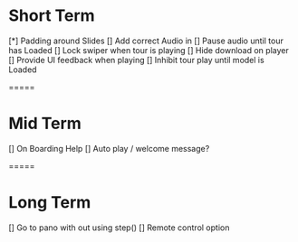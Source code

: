 # Short Term

[*] Padding around Slides
[] Add correct Audio in
[] Pause audio until tour has Loaded
[] Lock swiper when tour is playing
[] Hide download on player
[] Provide UI feedback when playing
[] Inhibit tour play until model is Loaded

=====

# Mid Term

[] On Boarding Help
[] Auto play / welcome message?


=====

# Long Term

[] Go to pano with out using step()
[] Remote control option
